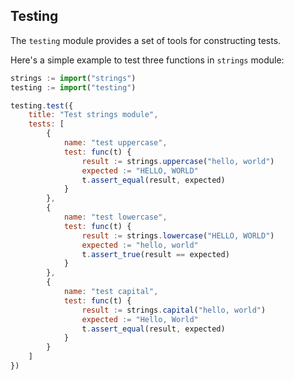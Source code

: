 ## Testing
The `testing` module provides a set of tools for constructing tests.

Here's a simple example to test three functions in `strings` module:
```js
strings := import("strings")
testing := import("testing")

testing.test({
    title: "Test strings module",
    tests: [
        {
            name: "test uppercase",
            test: func(t) {
                result := strings.uppercase("hello, world")
                expected := "HELLO, WORLD"
                t.assert_equal(result, expected)
            }
        },
        {
            name: "test lowercase",
            test: func(t) {
                result := strings.lowercase("HELLO, WORLD")
                expected := "hello, world"
                t.assert_true(result == expected)
            }
        },
        {
            name: "test capital",
            test: func(t) {
                result := strings.capital("hello, world")
                expected := "Hello, World"
                t.assert_equal(result, expected)
            }
        }
    ]
})
```
